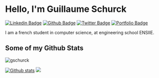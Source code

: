 # Hello, I'm Guillaume Schurck
[![Linkedin Badge](https://img.shields.io/badge/-guillaumeschurck-0072b1?style=flat&logo=Linkedin&logoColor=white&link=https://www.linkedin.com/in/guillaumeschurck/)](https://www.linkedin.com/in/guillaumeschurck/) [![Github Badge](https://img.shields.io/badge/-gschurck-grey?style=flat&logo=github&logoColor=white&link=https://github.com/gschurck/)](https://www.github.com/gschurck/) [![Twitter Badge](https://img.shields.io/badge/-gschurck-00acee?style=flat&logo=twitter&logoColor=white&link=https://twitter.com/gschurck/)](https://www.twitter.com/gschurck/) [![Portfolio Badge](https://img.shields.io/badge/portfolio-web-blue?style=flat&link=https://gschurck.github.io/)](https://gschurck.github.io/) 

I am a french student in computer science, at engineering school ENSIIE.
<!--
- 📈 I'm currently working on a trading bot for cryptocurrency in Python, [TraDOGE](https://github.com/gschurck/tradoge)
- 💰 I plan to develop a website to help investing in cryptocurrencies, with exchanges API
- 🎓 I'm improving my skills in software/web development and cryptocurrency knowledge

**gschurck/gschurck** is a ✨ _special_ ✨ repository because its `README.md` (this file) appears on your GitHub profile.

Here are some ideas to get you started:

- 🔭 I’m currently working on ...
- 🌱 I’m currently learning ...
- 👯 I’m looking to collaborate on ...
- 🤔 I’m looking for help with ...
- 💬 Ask me about ...
- 📫 How to reach me: ...
- 😄 Pronouns: ...
- ⚡ Fun fact: ...
[![Top Langs](https://github-readme-stats.vercel.app/api/top-langs/?username=gschurck&layout=compact)](https://github.com/gschurck/github-readme-stats)

-->

## Some of my Github Stats
<p align=left> <img src=https://komarev.com/ghpvc/?username=gschurck alt=gschurck /> </p>

[![Github stats](https://github-readme-stats.vercel.app/api?username=gschurck&show_icons=true&include_all_commits=true&theme=github_dark)](https://github.com/gschurck/tradoge)
![](https://hit.yhype.me/github/profile?user_id=21091232)
